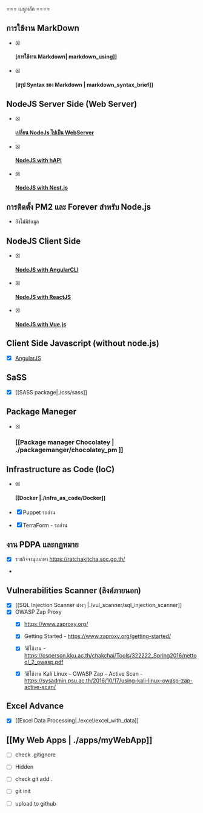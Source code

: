  
=== เมนูหลัก ====


## การใช้งาน MarkDown 
- [x] #### [การใช้งาน Markdown| markdown_using]]
- [x] #### [สรุป Syntax ของ Markdown | markdown_syntax_brief]]
  
##  NodeJS Server Side (Web Server)
- [x] #### [เปลี่ยน NodeJs ไปเป็น WebServer ](./node_server/nodejs2webserver.md)
- [x] #### [NodeJS with hAPI](./node_server/nodejs2hapi.md)
- [x] #### [NodeJS with Nest.js](./node_server/nodejs2nestjs.md)
 

## การติดตั้ง PM2 และ Forever สำหรับ Node.js
- ยังไม่มีข้อมูล

## NodeJS Client Side
- [x]  #### [NodeJS with AngularCLI](./clientside/nodejs2angularcli.md)
- [x] #### [NodeJS with ReactJS](./clientside/nodejs2reactjs.md)
- [x] #### [NodeJS with Vue.js](./clientside/nodejs2vue.md)

## Client Side Javascript (without node.js)
- [x]  [AngularJS](./clientside/angularjs.md)

##  SaSS 
  - [x] [[SASS package|./css/sass]]

## Package Maneger 
- [x] ### [[Package manager Chocolatey | ./packagemanger/chocolatey_pm ]]

##  Infrastructure as Code (IoC)

- [x] #### [[Docker |./infra_as_code/Docker]]
- [x] Puppet  รออ่าน 
- [x] TerraForm - รออ่าน




## งาน PDPA และกฏหมาย
- [x] ราชกิจจานุเบกษา  https://ratchakitcha.soc.go.th/
- 
## Vulnerabilities Scanner (ลิงค์ภายนอก)
- [x] [[SQL Injection Scanner ต่างๆ |./vul_scanner/sql_injection_scanner]]
- [x] OWASP Zap Proxy 
  - [x]  https://www.zaproxy.org/
  - [x]  Getting Started - https://www.zaproxy.org/getting-started/
  - [x]  วิธีใช้งาน  - https://csperson.kku.ac.th/chakchai/Tools/322222_Spring2016/nettool_2_owasp.pdf
  - [x] วิธีใช้งาน Kali Linux – OWASP Zap – Active Scan - https://sysadmin.psu.ac.th/2016/10/17/using-kali-linux-owasp-zap-active-scan/


## Excel Advance 
- [x] [[Excel Data Processing|./excel/excel_with_data]]

## [[My Web Apps | ./apps/myWebApp]]
-  [ ] check .gitignore
-  [ ] Hidden
-  [ ] check git add .
-  [ ] git init 
-  [ ] upload to github 


